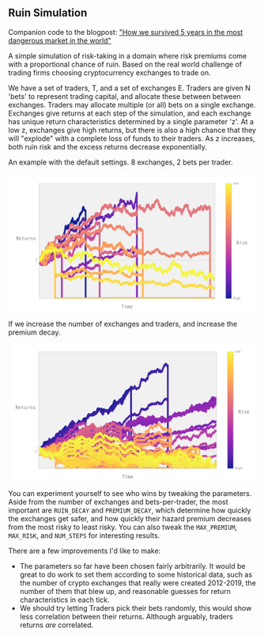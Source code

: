 Ruin Simulation
---------------

Companion code to the blogpost: ["How we survived 5 years in the most dangerous market in the world"](https://medium.com/@garethmacleod/how-we-survived-5-years-in-the-most-dangerous-market-in-the-world-c1404e0ab5b9)

A simple simulation of risk-taking in a domain where risk premiums come with a
proportional chance of ruin. Based on the real world challenge of trading firms choosing
cryptocurrency exchanges to trade on.

We have a set of traders, T, and a set of exchanges E. Traders are given N 'bets' to
represent trading capital, and allocate these between between exchanges. Traders may
allocate multiple (or all) bets on a single exchange. Exchanges give returns at each
step of the simulation, and each exchange has unique return characteristics determined
by a single parameter 'z'. At a low z, exchanges give high returns, but there is also a
high chance that they will "explode" with a complete loss of funds to their traders. As
z increases, both ruin risk and the excess returns decrease exponentially.

An example with the default settings. 8 exchanges, 2 bets per trader.

![alttext](img/8-2.png)

If we increase the number of exchanges and traders, and increase the premium decay.

![alttext](img/20-3-high-premium-decay.png)

You can experiment yourself to see who wins by tweaking the parameters. Aside from the number of exchanges and bets-per-trader, the most important are `RUIN_DECAY` and `PREMIUM_DECAY`, which determine how quickly the exchanges get safer, and how quickly their hazard premium decreases from the most risky to least risky. You can also tweak the `MAX_PREMIUM`, `MAX_RISK`, and `NUM_STEPS` for interesting results.

There are a few improvements I'd like to make:
* The parameters so far have been chosen fairly arbitrarily. It would be great to do work to set them according to some historical data, such as the number of crypto exchanges that really were created 2012-2019, the number of them that blew up, and reasonable guesses for return characteristics in each tick.
* We should try letting Traders pick their bets randomly, this would show less correlation between their returns. Although arguably, traders returns *are* correlated.

